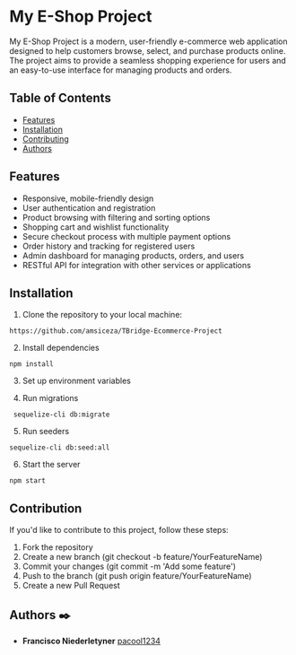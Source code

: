 # My E-Shop Project

My E-Shop Project is a modern, user-friendly e-commerce web application designed to help customers browse, select, and purchase products online. The project aims to provide a seamless shopping experience for users and an easy-to-use interface for managing products and orders.

## Table of Contents

- [Features](#features)
- [Installation](#installation)
- [Contributing](#contributing)
- [Authors](#authors)

## Features

- Responsive, mobile-friendly design
- User authentication and registration
- Product browsing with filtering and sorting options
- Shopping cart and wishlist functionality
- Secure checkout process with multiple payment options
- Order history and tracking for registered users
- Admin dashboard for managing products, orders, and users
- RESTful API for integration with other services or applications

## Installation

1. Clone the repository to your local machine:
```
https://github.com/amsiceza/TBridge-Ecommerce-Project
```
2. Install dependencies
```
npm install
```
3. Set up environment variables

4. Run migrations
```
 sequelize-cli db:migrate
```
5. Run seeders
```
sequelize-cli db:seed:all
```
6. Start the server
```
npm start
```

## Contribution

If you'd like to contribute to this project, follow these steps:

1. Fork the repository
2. Create a new branch (git checkout -b feature/YourFeatureName)
3. Commit your changes (git commit -m 'Add some feature')
4. Push to the branch (git push origin feature/YourFeatureName)
5. Create a new Pull Request

## Authors ✒️ 

* **Francisco Niederletyner** [pacool1234](https://github.com/pacool1234)